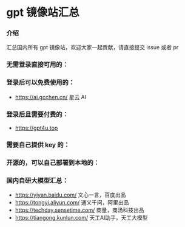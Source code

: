 # gpt 镜像站汇总

### 介绍
汇总国内所有 gpt 镜像站，欢迎大家一起贡献，请直接提交 issue 或者 pr

### 无需登录直接可用的：


### 登录后可以免费使用的：
- https://ai.gcchen.cn/ 星云 AI



### 登录后且需要付费的：
- https://gpt4u.top


### 需要自己提供 key 的：


### 开源的，可以自己部署到本地的：


### 国内自研大模型汇总：
- https://yiyan.baidu.com/ 文心一言，百度出品
- https://tongyi.aliyun.com/ 通义千问，阿里出品
- https://techday.sensetime.com/ 商量，商汤科技出品
- https://tiangong.kunlun.com/ 天工AI助手，天工大模型
